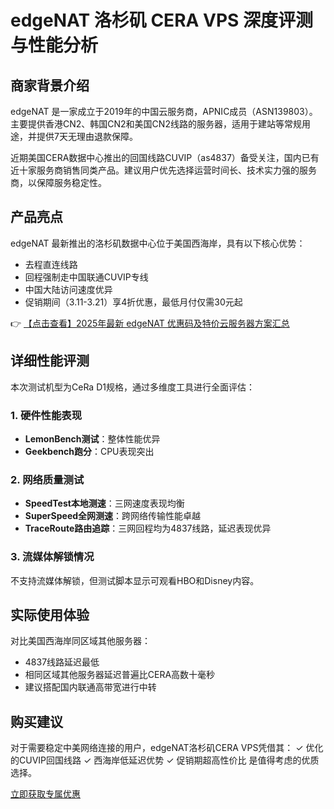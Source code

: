 # edgeNAT 洛杉矶 CERA VPS 深度评测与性能分析

## 商家背景介绍

edgeNAT 是一家成立于2019年的中国云服务商，APNIC成员（ASN139803）。主要提供香港CN2、韩国CN2和美国CN2线路的服务器，适用于建站等常规用途，并提供7天无理由退款保障。

近期美国CERA数据中心推出的回国线路CUVIP（as4837）备受关注，国内已有近十家服务商销售同类产品。建议用户优先选择运营时间长、技术实力强的服务商，以保障服务稳定性。

## 产品亮点

edgeNAT 最新推出的洛杉矶数据中心位于美国西海岸，具有以下核心优势：
- 去程直连线路
- 回程强制走中国联通CUVIP专线
- 中国大陆访问速度优异
- 促销期间（3.11-3.21）享4折优惠，最低月付仅需30元起

👉 [【点击查看】2025年最新 edgeNAT 优惠码及特价云服务器方案汇总](https://bit.ly/edgenat)

## 详细性能评测

本次测试机型为CeRa D1规格，通过多维度工具进行全面评估：

### 1. 硬件性能表现
- **LemonBench测试**：整体性能优异
- **Geekbench跑分**：CPU表现突出

### 2. 网络质量测试
- **SpeedTest本地测速**：三网速度表现均衡
- **SuperSpeed全网测速**：跨网络传输性能卓越
- **TraceRoute路由追踪**：三网回程均为4837线路，延迟表现优异

### 3. 流媒体解锁情况
不支持流媒体解锁，但测试脚本显示可观看HBO和Disney内容。

## 实际使用体验

对比美国西海岸同区域其他服务器：
- 4837线路延迟最低
- 相同区域其他服务器延迟普遍比CERA高数十毫秒
- 建议搭配国内联通高带宽进行中转

## 购买建议

对于需要稳定中美网络连接的用户，edgeNAT洛杉矶CERA VPS凭借其：
✓ 优化的CUVIP回国线路
✓ 西海岸低延迟优势
✓ 促销期超高性价比
是值得考虑的优质选择。

[立即获取专属优惠](https://bit.ly/edgenat)